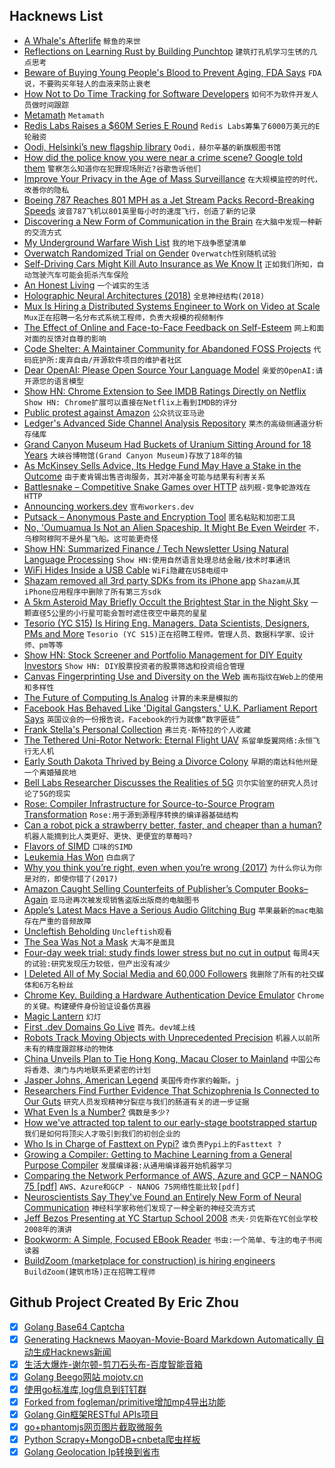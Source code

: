 ## Hacknews List


- [A Whale&#39;s Afterlife](https://www.newyorker.com/science/elements/a-whales-afterlife)  `鲸鱼的来世`
- [Reflections on Learning Rust by Building Punchtop](https://hyperbo.la/w/reflections-on-learning-rust/)  `建筑打孔机学习生锈的几点思考`
- [Beware of Buying Young People&#39;s Blood to Prevent Aging, FDA Says](https://www.bloomberg.com/news/articles/2019-02-19/beware-of-buying-young-people-s-blood-to-prevent-aging-fda-says)  `FDA说，不要购买年轻人的血液来防止衰老`
- [How Not to Do Time Tracking for Software Developers](https://www.7pace.com/blog/developer-time-tracking-fails)  `如何不为软件开发人员做时间跟踪`
- [Metamath](http://us.metamath.org/)  `Metamath`
- [Redis Labs Raises a $60M Series E Round](https://techcrunch.com/2019/02/19/redis-labs-raises-a-60m-series-e-round/)  `Redis Labs筹集了6000万美元的E轮融资`
- [Oodi, Helsinki’s new flagship library](https://www.economist.com/prospero/2019/02/15/inside-oodi-helsinkis-new-flagship-library)  `Oodi，赫尔辛基的新旗舰图书馆`
- [How did the police know you were near a crime scene? Google told them](https://www.mprnews.org/story/2019/02/07/google-location-police-search-warrants)  `警察怎么知道你在犯罪现场附近?谷歌告诉他们`
- [Improve Your Privacy in the Age of Mass Surveillance](https://web.archive.org/web/20181107150700/https://iotdarwinaward.com/post/improve-your-privacy-in-age-of-mass-surveillance/)  `在大规模监控的时代，改善你的隐私`
- [Boeing 787 Reaches 801 MPH as a Jet Stream Packs Record-Breaking Speeds](https://www.latimes.com/science/la-sci-sn-jet-stream-flight-20190219-story.html)  `波音787飞机以801英里每小时的速度飞行，创造了新的记录`
- [Discovering a New Form of Communication in the Brain](https://thedaily.case.edu/discovering-a-new-form-of-communication-in-the-brain/)  `在大脑中发现一种新的交流方式`
- [My Underground Warfare Wish List](https://mwi.usma.edu/underground-warfare-wish-list/)  `我的地下战争愿望清单`
- [Overwatch Randomized Trial on Gender](http://danluu.com/overwatch-gender/)  `Overwatch性别随机试验`
- [Self-Driving Cars Might Kill Auto Insurance as We Know It](https://www.bloomberg.com/news/articles/2019-02-19/autonomous-vehicles-may-one-day-kill-car-insurance-as-we-know-it)  `正如我们所知，自动驾驶汽车可能会扼杀汽车保险`
- [An Honest Living](https://stevesalaita.com/an-honest-living/)  `一个诚实的生活`
- [Holographic Neural Architectures (2018)](https://arxiv.org/abs/1806.00931)  `全息神经结构(2018)`
- [Mux Is Hiring a Distributed Systems Engineer to Work on Video at Scale](https://boards.greenhouse.io/mux/jobs/4195729002)  `Mux正在招聘一名分布式系统工程师，负责大规模的视频制作`
- [The Effect of Online and Face-to-Face Feedback on Self-Esteem](https://urbanwomanmag.com/the-effect-of-online-face-to-face-feedback-on-self-esteem/)  `网上和面对面的反馈对自尊的影响`
- [Code Shelter: A Maintainer Community for Abandoned FOSS Projects](https://www.codeshelter.co/)  `代码庇护所:废弃自由/开源软件项目的维护者社区`
- [Dear OpenAI: Please Open Source Your Language Model](https://thegradient.pub/openai-please-open-source-your-language-model/)  `亲爱的OpenAI:请开源您的语言模型`
- [Show HN: Chrome Extension to See IMDB Ratings Directly on Netflix](https://chrome.google.com/webstore/detail/imdb-ratings-on-netflix/ohonjgnjobblbhfeamidafpnbkppbljh)  `Show HN: Chrome扩展可以直接在Netflix上看到IMDB的评分`
- [Public protest against Amazon](http://www.churyumov.com/2019/02/public-protest-against-amazon.html)  `公众抗议亚马逊`
- [Ledger&#39;s Advanced Side Channel Analysis Repository](https://github.com/Ledger-Donjon/lascar)  `莱杰的高级侧通道分析存储库`
- [Grand Canyon Museum Had Buckets of Uranium Sitting Around for 18 Years](https://www.npr.org/2019/02/19/696001017/grand-canyon-museum-reportedly-had-buckets-of-uranium-sitting-around-for-18-year)  `大峡谷博物馆(Grand Canyon Museum)存放了18年的铀`
- [As McKinsey Sells Advice, Its Hedge Fund May Have a Stake in the Outcome](https://www.nytimes.com/2019/02/19/business/mckinsey-hedge-fund.html)  `由于麦肯锡出售咨询服务，其对冲基金可能与结果有利害关系`
- [Battlesnake – Competitive Snake Games over HTTP](http://play.battlesnake.io)  `战列舰-竞争蛇游戏在HTTP`
- [Announcing workers.dev](https://blog.cloudflare.com/announcing-workers-dev/)  `宣布workers.dev`
- [Putsack – Anonymous Paste and Encryption Tool](https://putsack.com)  `匿名粘贴和加密工具`
- [No, &#39;Oumuamua Is Not an Alien Spaceship. It Might Be Even Weirder](https://www.syfy.com/syfywire/no-oumuamua-is-not-an-alien-spaceship-it-might-be-even-weirder)  `不，乌穆阿穆阿不是外星飞船。这可能更奇怪`
- [Show HN: Summarized Finance / Tech Newsletter Using Natural Language Processing](http://getthecrypt.com/how-it-works)  `Show HN:使用自然语言处理总结金融/技术时事通讯`
- [WiFi Hides Inside a USB Cable](https://hackaday.com/2019/02/18/wifi-hides-inside-a-usb-cable/)  `WiFi隐藏在USB电缆中`
- [Shazam removed all 3rd party SDKs from its iPhone app](https://blog.appfigures.com/shazam-for-ios-sheds-3rd-party-sdks/)  `Shazam从其iPhone应用程序中删除了所有第三方sdk`
- [A 5km Asteroid May Briefly Occult the Brightest Star in the Night Sky](https://arstechnica.com/science/2019/02/a-small-asteroid-may-briefly-blot-out-sirius-monday-night/)  `一颗直径5公里的小行星可能会暂时遮住夜空中最亮的星星`
- [Tesorio (YC S15) Is Hiring Eng. Managers, Data Scientists, Designers, PMs and More](https://www.tesorio.com/careers/)  `Tesorio (YC S15)正在招聘工程师。管理人员、数据科学家、设计师、pm等等`
- [Show HN: Stock Screener and Portfolio Management for DIY Equity Investors](https://eqzen.com/)  `Show HN: DIY股票投资者的股票筛选和投资组合管理`
- [Canvas Fingerprinting Use and Diversity on the Web](https://antoinevastel.com/browser%20fingerprinting/2019/02/19/canvas-fingerprint-on-the-web.html)  `画布指纹在Web上的使用和多样性`
- [The Future of Computing Is Analog](https://medium.com/s/story/the-future-of-computing-is-analog-e758471fbfe1)  `计算的未来是模拟的`
- [Facebook Has Behaved Like &#39;Digital Gangsters,&#39; U.K. Parliament Report Says](https://www.npr.org/2019/02/18/695729829/facebook-has-been-behaving-like-digital-gangsters-u-k-parliament-report-says)  `英国议会的一份报告说，Facebook的行为就像“数字匪徒”`
- [Frank Stella&#39;s Personal Collection](https://www.nytimes.com/2019/02/17/arts/design/frank-stella-black-paintings.html)  `弗兰克·斯特拉的个人收藏`
- [The Tethered Uni-Rotor Network: Eternal Flight UAV](https://turnuav.com/)  `系留单旋翼网络:永恒飞行无人机`
- [Early South Dakota Thrived by Being a Divorce Colony](https://www.atlasobscura.com/articles/history-of-divorce)  `早期的南达科他州是一个离婚殖民地`
- [Bell Labs Researcher Discusses the Realities of 5G](https://theamphour.com/430-shahriar-discusses-5g/)  `贝尔实验室的研究人员讨论了5G的现实`
- [Rose: Compiler Infrastructure for Source-to-Source Program Transformation](https://github.com/rose-compiler/rose-develop#readme)  `Rose:用于源到源程序转换的编译器基础结构`
- [Can a robot pick a strawberry better, faster, and cheaper than a human?](https://www.washingtonpost.com/news/national/wp/2019/02/17/feature/inside-the-race-to-replace-farmworkers-with-robots/)  `机器人能摘到比人类更好、更快、更便宜的草莓吗?`
- [Flavors of SIMD](https://zeuxcg.org/2019/02/17/flavors-of-simd/)  `口味的SIMD`
- [Leukemia Has Won](https://alex.blog/2019/02/18/leukemia-has-won/)  `白血病了`
- [Why you think you’re right, even when you’re wrong (2017)](https://ideas.ted.com/why-you-think-youre-right-even-when-youre-wrong/)  `为什么你认为你是对的，即使你错了(2017)`
- [Amazon Caught Selling Counterfeits of Publisher’s Computer Books–Again](https://arstechnica.com/information-technology/2019/02/amazon-caught-selling-counterfeits-of-publishers-computer-books-again/)  `亚马逊再次被发现销售盗版出版商的电脑图书`
- [Apple’s Latest Macs Have a Serious Audio Glitching Bug](http://cdm.link/2019/02/apple-2018-glitch/)  `苹果最新的mac电脑存在严重的音频故障`
- [Uncleftish Beholding](https://en.wikipedia.org/wiki/Uncleftish_Beholding)  `Uncleftish观看`
- [The Sea Was Not a Mask](https://reallifemag.com/dispatches/the-sea-was-not-a-mask)  `大海不是面具`
- [Four-day week trial: study finds lower stress but no cut in output](https://www.theguardian.com/money/2019/feb/19/four-day-week-trial-study-finds-lower-stress-but-no-cut-in-output)  `每周4天的试验:研究发现压力较低，但产出没有减少`
- [I Deleted All of My Social Media and 60,000 Followers](https://petapixel.com/2019/02/19/why-i-deleted-all-of-my-social-media-and-60000-followers/)  `我删除了所有的社交媒体和6万名粉丝`
- [Chrome Key. Building a Hardware Authentication Device Emulator](https://blog.joaopeixoto.net/chrome-key-an-extension-story/)  `Chrome的关键。构建硬件身份验证设备仿真器`
- [Magic Lantern](https://www.magiclantern.fm/)  `幻灯`
- [First .dev Domains Go Live](https://blog.google/technology/developers/hello-dev/)  `首先。dev域上线`
- [Robots Track Moving Objects with Unprecedented Precision](http://news.mit.edu/2019/robots-track-moving-objects-unprecedented-precision-0219)  `机器人以前所未有的精度跟踪移动的物体`
- [China Unveils Plan to Tie Hong Kong, Macau Closer to Mainland](https://www.bloomberg.com/news/articles/2019-02-18/china-unveils-plan-to-tie-hong-kong-macau-closer-to-mainland)  `中国公布将香港、澳门与内地联系更紧密的计划`
- [Jasper Johns, American Legend](https://www.nytimes.com/2019/02/18/t-magazine/jasper-johns.html)  `美国传奇作家约翰斯。j`
- [Researchers Find Further Evidence That Schizophrenia Is Connected to Our Guts](http://blogs.discovermagazine.com/d-brief/2019/02/07/gut-bugs-may-shape-schizophrenia/#.XGtu1KSIaaO)  `研究人员发现精神分裂症与我们的肠道有关的进一步证据`
- [What Even Is a Number?](https://notebook.drmaciver.com/posts/2019-02-18-08:58.html)  `偶数是多少?`
- [How we&#39;ve attracted top talent to our early-stage bootstrapped startup](https://canny.io/blog/startup-attract-top-talent/)  `我们是如何将顶尖人才吸引到我们的初创企业的`
- [Who Is in Charge of Fasttext on Pypi?](https://github.com/facebookresearch/fastText/issues/436)  `谁负责Pypi上的Fasttext ?`
- [Growing a Compiler: Getting to Machine Learning from a General Purpose Compiler](https://docs.google.com/presentation/d/1IiBLVU5Pj-48vzEMnuYEr9WQy9u2oi6Yk_8F3sgGkvQ/edit)  `发展编译器:从通用编译器开始机器学习`
- [Comparing the Network Performance of AWS, Azure and GCP – NANOG 75 [pdf]](https://pc.nanog.org/static/published/meetings/NANOG75/1909/20190218_Kesavan_Comparing_The_Network_v1.pdf)  `AWS、Azure和GCP - NANOG 75网络性能比较[pdf]`
- [Neuroscientists Say They&#39;ve Found an Entirely New Form of Neural Communication](https://www.sciencealert.com/neuroscientists-say-they-ve-found-an-entirely-new-form-of-neural-communication)  `神经科学家称他们发现了一种全新的神经交流方式`
- [Jeff Bezos Presenting at YC Startup School 2008](https://www.youtube.com/watch?v=6nKfFHuouzA)  `杰夫·贝佐斯在YC创业学校2008年的演讲`
- [Bookworm: A Simple, Focused EBook Reader](https://babluboy.github.io/bookworm/)  `书虫:一个简单、专注的电子书阅读器`
- [BuildZoom (marketplace for construction) is hiring engineers](https://jobs.lever.co/buildzoom)  `BuildZoom(建筑市场)正在招聘工程师`

## Github Project Created By Eric Zhou

- [x] [Golang Base64 Captcha](https://github.com/mojocn/base64Captcha)
- [x] [Generating Hacknews Maoyan-Movie-Board Markdown Automatically 自动生成Hacknews新闻](https://github.com/dejavuzhou/md-genie)
- [x] [生活大爆炸-谢尔顿-剪刀石头布-百度智能音箱](https://github.com/mojocn/dueros-bang-game)
- [x] [Golang Beego网站 mojotv.cn](https://github.com/mojocn/www.mojotv.cn)
- [x] [使用go标准库,log信息到钉钉群](https://github.com/mojocn/dooger)
- [x] [Forked from fogleman/primitive增加mp4导出功能](https://github.com/mojocn/primitive)
- [x] [Golang Gin框架RESTful APIs项目](https://github.com/JJJJJJJerk/ezier-golang-web-api-framework)
- [x] [go+phantomjs网页图片截取微服务](https://github.com/mojocn/screen_shot)
- [x] [Python Scrapy+MongoDB+cnbeta爬虫样板](https://github.com/mojocn/scrapy_mongodb_boilerplate_cnbeta)
- [x] [Golang Geolocation Ip转换到省市](https://github.com/mojocn/ip2location)